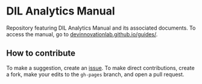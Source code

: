 # DIL Analytics Manual

Repository featuring DIL Analytics Manual and its associated documents. To access the manual, go to [devinnovationlab.github.io/guides/](https://devinnovationlab.github.io/guides/).

## How to contribute

To make a suggestion, create an [issue](https://github.com/DevInnovationLab/guides/issues). To make direct contributions, create a fork, make your edits to the `gh-pages` branch, and open a pull request.


